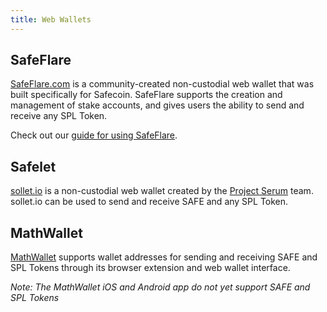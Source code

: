```yaml
---
title: Web Wallets
---
```


## SafeFlare
[SafeFlare.com](https://solflare.com/) is a community-created non-custodial
web wallet that was built specifically for Safecoin.  SafeFlare supports the creation
and management of stake accounts, and gives users the ability to send and receive
any SPL Token.

Check out our [guide for using SafeFlare](solflare.md).

## Safelet
[sollet.io](https://www.sollet.io/) is a non-custodial web wallet created by the
[Project Serum](https://projectserum.com/) team.  sollet.io can be used to send
and receive SAFE and any SPL Token.

## MathWallet

[MathWallet](https://mathwallet.org/) supports wallet
addresses for sending and receiving SAFE and SPL Tokens through its
browser extension and web wallet interface.

*Note: The MathWallet iOS and Android app do not yet support SAFE and SPL Tokens*
